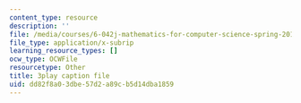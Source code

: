 ```yaml
---
content_type: resource
description: ''
file: /media/courses/6-042j-mathematics-for-computer-science-spring-2015/dd82f8a03dbe57d2a89cb5d14dba1859_gFD1Lp6zK3w.vtt
file_type: application/x-subrip
learning_resource_types: []
ocw_type: OCWFile
resourcetype: Other
title: 3play caption file
uid: dd82f8a0-3dbe-57d2-a89c-b5d14dba1859
---
```

